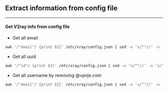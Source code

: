 ## Extract information from config file
---
#### Get V2ray info from config file
- Get all email <br>
```bash
awk '/"email"/ {print $2}' /etc/xray/config.json | sed -e 's/^"//' -e 's/"$//'
```

- Get all uuid <br>
```bash
awk '/"id"/ {print $2}' /etc/xray/config.json | sed -e 's/^"//' -e 's/",$//'
```

- Get all username by removing @vpnje.com <br>
```bash
awk '/"email"/ {print $2}' /etc/xray/config.json | sed -e 's/^"//' -e 's/\-.*$//' -e 's/@vpnje.com"$//'
```
